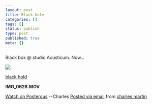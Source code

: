 ```yaml
---
layout: post
title: Black hole
categories: []
tags: []
status: publish
type: post
published: true
meta: {}
---
```


Black box @ studio Acusticum. Now...

![](http://posterous.com/getfile/video.posterous.com/charlesmartin/bI4OyDnrfy1EwsNSS3Ht2KHgcqNUNuDCWk5wOsjQzfwwUb1SzMuC0RrJImvP/frame_0000.png)

[black hold](http://blog.charlesmartin.com.au/black-hole) 
 
**IMG_0628.MOV**
 
[Watch on Posterous](http://blog.charlesmartin.com.au/black-hole) 
--Charles 
[Posted via email](http://posterous.com)  from 
[charles martin](http://blog.charlesmartin.com.au/black-hole)
